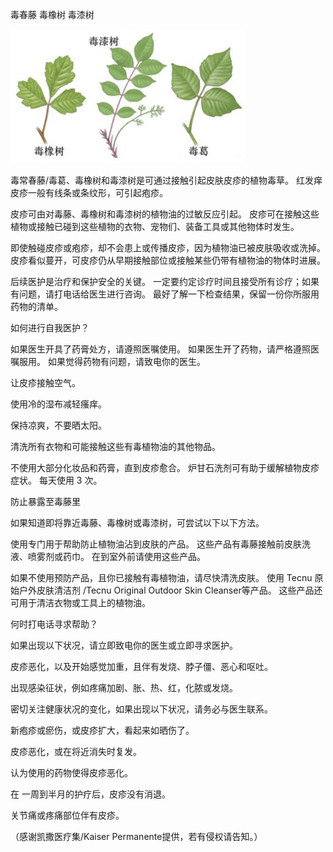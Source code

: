 毒春藤 毒橡树 毒漆树


![毒春藤 毒橡树 毒漆树](https://github.com/ywangnccu/ywang/blob/main/Poison_Ivy_Oak_Sumac.jpg)


毒常春藤/毒葛、毒橡树和毒漆树是可通过接触引起皮肤皮疹的植物毒草。 红发痒皮疹一般有线条或条纹形，可引起疱疹。


皮疹可由对毒藤、毒橡树和毒漆树的植物油的过敏反应引起。 皮疹可在接触这些植物或接触已碰到这些植物的衣物、宠物们、装备工具或其他物体时发生。


即使触碰皮疹或疱疹，却不会患上或传播皮疹，因为植物油已被皮肤吸收或洗掉。 皮疹看似蔓开，可皮疹仍从早期接触部位或接触某些仍带有植物油的物体时进展。


后续医护是治疗和保护安全的关键。 一定要约定诊疗时间且接受所有诊疗；如果有问题，请打电话给医生进行咨询。 最好了解一下检查结果，保留一份你所服用药物的清单。


如何进行自我医护？


如果医生开具了药膏处方，请遵照医嘱使用。 如果医生开了药物，请严格遵照医嘱服用。 如果觉得药物有问题，请致电你的医生。


让皮疹接触空气。

使用冷的湿布减轻瘙痒。

保持凉爽，不要晒太阳。

清洗所有衣物和可能接触这些有毒植物油的其他物品。

不使用大部分化妆品和药膏，直到皮疹愈合。 炉甘石洗剂可有助于缓解植物皮疹症状。 每天使用 3 次。

 

防止暴露至毒藤里


如果知道即将靠近毒藤、毒橡树或毒漆树，可尝试以下以下方法。


使用专门用于帮助防止植物油沾到皮肤的产品。 这些产品有毒藤接触前皮肤洗液、喷雾剂或药巾。 在到室外前请使用这些产品。

如果不使用预防产品，且你已接触有毒植物油，请尽快清洗皮肤。 使用 Tecnu 原始户外皮肤清洁剂 /Tecnu Original Outdoor Skin Cleanser等产品。 这些产品还可用于清洁衣物或工具上的植物油。

 

何时打电话寻求帮助？


如果出现以下状况，请立即致电你的医生或立即寻求医护。


皮疹恶化，以及开始感觉加重，且伴有发烧、脖子僵、恶心和呕吐。

出现感染征状，例如疼痛加剧、胀、热、红，化脓或发烧。

 

密切关注健康状况的变化，如果出现以下状况，请务必与医生联系。


新疱疹或瘀伤，或皮疹扩大，看起来如晒伤了。

皮疹恶化，或在将近消失时复发。

认为使用的药物使得皮疹恶化。

在 一周到半月的护疗后，皮疹没有消退。

关节痛或疼痛部位伴有皮疹。



（感谢凯撒医疗集/Kaiser Permanente提供，若有侵权请告知。）
